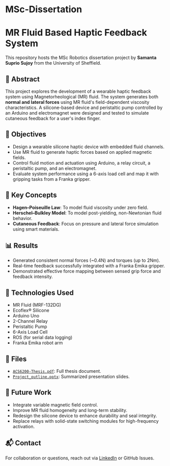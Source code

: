 # MSc-Dissertation

# MR Fluid Based Haptic Feedback System

This repository hosts the MSc Robotics dissertation project by **Samanta Suprio Sujoy** from the University of Sheffield.

## 📄 Abstract
This project explores the development of a wearable haptic feedback system using Magnetorheological (MR) fluid. The system generates both **normal and lateral forces** using MR fluid's field-dependent viscosity characteristics. A silicone-based device and peristaltic pump controlled by an Arduino and electromagnet were designed and tested to simulate cutaneous feedback for a user's index finger.

## 🎯 Objectives
- Design a wearable silicone haptic device with embedded fluid channels.
- Use MR fluid to generate haptic forces based on applied magnetic fields.
- Control fluid motion and actuation using Arduino, a relay circuit, a peristaltic pump, and an electromagnet.
- Evaluate system performance using a 6-axis load cell and map it with gripping tasks from a Franka gripper.

## 📐 Key Concepts
- **Hagen–Poiseuille Law**: To model fluid viscosity under zero field.
- **Herschel–Bulkley Model**: To model post-yielding, non-Newtonian fluid behavior.
- **Cutaneous Feedback**: Focus on pressure and lateral force simulation using smart materials.

## 📊 Results
- Generated consistent normal forces (~0.4N) and torques (up to 2Nm).
- Real-time feedback successfully integrated with a Franka Emika gripper.
- Demonstrated effective force mapping between sensed grip force and feedback intensity.

## 🧪 Technologies Used
- MR Fluid (MRF-132DG)
- Ecoflex® Silicone
- Arduino Uno
- 2-Channel Relay
- Peristaltic Pump
- 6-Axis Load Cell
- ROS (for serial data logging)
- Franka Emika robot arm

## 📂 Files
- [`ACS6200-Thesis.pdf`](./thesis/ACS6200-Thesis.pdf): Full thesis document.
- [`Project_outline.pptx`](./assets/Project_outline.pptx): Summarized presentation slides.

## 🔮 Future Work
- Integrate variable magnetic field control.
- Improve MR fluid homogeneity and long-term stability.
- Redesign the silicone device to enhance durability and seal integrity.
- Replace relays with solid-state switching modules for high-frequency activation.

## 📬 Contact
For collaboration or questions, reach out via [LinkedIn](https://www.linkedin.com/in/samanta-suprio-sujoy/) or GitHub Issues.
